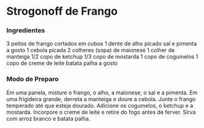 # Strogonoff de Frango

### Ingredientes
 3 peitos de frango cortados em cubos
 1 dente de alho picado
 sal e pimenta a gosto
 1 cebola picada
 2 colheres (sopa) de maionese
 1 colher de manteiga
 1/2 copo de ketchup
 1/3 copo de mostarda
 1 copo de cogumelos
 1 copo de creme de leite
 batata palha a gosto

### Modo de Preparo
 Em uma panela, misture o frango, o alho, a maionese, o sal e a pimenta.
 Em uma frigideira grande, derreta a manteiga e doure a cebola.
 Junte o frango temperado até que esteja dourado.
 Adicione os cogumelos, o ketchup e a mostarda.
 Incorpore o creme de leite e retire do fogo antes de ferver.
 Sirva com arroz branco e batata palha.